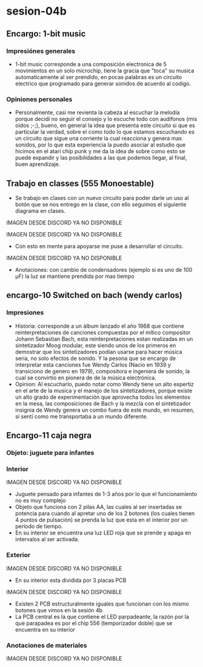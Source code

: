 # sesion-04b

## Encargo: 1-bit music

### Impresiónes generales

- 1-bit music corresponde a una composición electronica de 5 movimientos en un solo microchip, tiene la gracia que "toca" su musica automaticamente al ser prendido, en pocas palabras es un circuito electrico que programado para generar sonidos de acuerdo al codigo.

### Opiniones personales

- Personalmente, casi me revienta la cabeza al escuchar la melodía porque decidí no seguir el consejo y lo escuche todo con audifonos (mis oidos ;-;), bueno, en general la idea que presenta este circuito si que es particular la verdad, sobre el como todo lo que estamos escuchando es un circuito que sigue una corriente la cual reacciona y genera mas sonidos, por lo que esta experiencia la puedo asociar al estudio que hicimos en el atari chip punk y me da la idea de sobre como esto se puede expandir y las posibilidades a las que podemos llegar, al final, buen aprendizaje.

## Trabajo en classes (555 Monoestable)

- Se trabajo en clases con un nuevo circuito para poder darle un uso al botón que se nos entrego en la clase, con ello seguimos el siguiente diagrama en clases.

IMAGEN DESDE DISCORD YA NO DISPONIBLE

IMAGEN DESDE DISCORD YA NO DISPONIBLE

- Con esto en mente para apoyarse me puse a desarrollar el circuito.

IMAGEN DESDE DISCORD YA NO DISPONIBLE

- Anotaciones: con cambio de condensadores (ejemplo si es uno de 100 µF) la luz se mantiene prendida por mas tiempo

## encargo-10 Switched on bach (wendy carlos)

### Impresiones

- Historia: corresponde a un álbum lanzado el año 1968 que contiene reinterpretaciones de canciones compuestas por el mítico compositor Johann Sebastian Bach, esta reinterpretaciones estan realizadas en un sintetizador Moog modular, este siendo unos de los primeros en demostrar que los sintetizadores podían usarse para hacer música seria, no solo efectos de sonido. Y la pesona que se encargo de interpretar esta canciones fue Wendy Carlos (Nacio en 1939 y transiciono de genero en 1979), compositora e ingeniera de sonido, la cual se convirtio en pionera de de la música electrónica.
- Opinion: Al escucharlo, puedo notar como Wendy tiene un alto expertiz en el arte de la musica y el manejo de los sintetizadores, porque existe un alto grado de experimentación que aprovecha todos los elementos en la mesa, las composiciones de Bach y la mezcla con el sintetizador insignia de Wendy genera un combo fuera de este mundo, en resumen, sí sentí como me transportaba a un mundo diferente.

## Encargo-11 caja negra

### Objeto: juguete para infantes

### Interior

IMAGEN DESDE DISCORD YA NO DISPONIBLE

- Juguete pensado para infantes de 1-3 años por lo que el funcionamiento no es muy complejo
- Objeto que funciona con 2 pilas AA, las cuales al ser insertadas se potencia para cuando al apretar uno de los 2 botones (los cuales tienen 4 puntos de pulsación) se prenda la luz que esta en el interior por un período de tiempo.
- En su interior se encuentra una luz LED roja que se prende y apaga en intervalos al ser activada.

### Exterior

IMAGEN DESDE DISCORD YA NO DISPONIBLE

- En su interior esta dividida por 3 placas PCB

IMAGEN DESDE DISCORD YA NO DISPONIBLE

- Existen 2 PCB estructuralmente iguales que funcionan con los mismo botones que vimos en la sesión 4b
- La PCB central es la que contiene el LED parpadeante, la razón por la que parapadea es por el chip 556 (temporizador doble) que se encuentra en su interior

### Anotaciones de materiales

IMAGEN DESDE DISCORD YA NO DISPONIBLE
